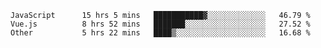 
<!--
**xy406043/xy406043** is a ✨ _special_ ✨ repository because its `README.md` (this file) appears on your GitHub profile.

Here are some ideas to get you started:

- 🔭 I’m currently working on ...
- 🌱 I’m currently learning ...
- 👯 I’m looking to collaborate on ...
- 🤔 I’m looking for help with ...
- 💬 Ask me about ...
- 📫 How to reach me: ...
- 😄 Pronouns: ...
- ⚡ Fun fact: ...
-->

<!--START_SECTION:waka-->

```text
JavaScript      15 hrs 5 mins   ███████████▓░░░░░░░░░░░░░   46.79 %
Vue.js          8 hrs 52 mins   ███████░░░░░░░░░░░░░░░░░░   27.52 %
Other           5 hrs 22 mins   ████▒░░░░░░░░░░░░░░░░░░░░   16.68 %
```

<!--END_SECTION:waka-->
